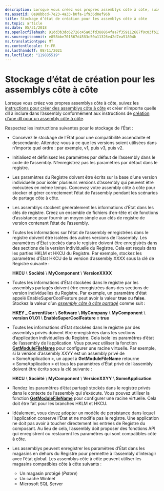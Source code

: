 ```yaml
---
description: Lorsque vous créez vos propres assemblys côte à côte, suivez les instructions pour créer des assemblys côte à côte et créer n’importe quelle DLL à inclure dans l’assembly conformément aux instructions de création d’une DLL pour un assembly côte à côte.
ms.assetid: 0e98bbcd-7e23-4a33-b0fa-1f936d0ef96b
title: Stockage d’état de création pour les assemblys côte à côte
ms.topic: article
ms.date: 05/31/2018
ms.openlocfilehash: 91dd3b3dc62726c45a03fd388864faa7f359112687f0c03fb133276eef2280ec
ms.sourcegitcommit: e858bbe701567d4583c50a11326e42d7ea51804b
ms.translationtype: MT
ms.contentlocale: fr-FR
ms.lasthandoff: 08/11/2021
ms.locfileid: "119885519"
---
```

# <a name="authoring-state-storage-for-side-by-side-assemblies"></a>Stockage d’état de création pour les assemblys côte à côte

Lorsque vous créez vos propres assemblys côte à côte, suivez les [instructions pour créer des assemblys côte à côte](guidelines-for-creating-side-by-side-assemblies.md) et créer n’importe quelle dll à inclure dans l’assembly conformément aux instructions de [création d’une dll pour un assembly côte à côte](authoring-a-dll-for-a-side-by-side-assembly.md).

Respectez les instructions suivantes pour le stockage de l’État :

-   Concevez le stockage de l’État pour une compatibilité ascendante et descendante. Attendez-vous à ce que les versions soient utilisées dans n’importe quel ordre : par exemple, v1, puis v3, puis v2.
-   Initialisez et définissez les paramètres par défaut de l’assembly dans le code de l’assembly. N’enregistrez pas les paramètres par défaut dans le registre.
-   Les paramètres du Registre doivent être écrits sur la base d’une version individuelle pour isoler plusieurs versions d’assembly qui peuvent être exécutées en même temps. Concevez votre assembly côte à côte pour stocker et gérer correctement l’état de l’assembly pendant les scénarios de partage côte à côte.
-   Les assemblys stockent généralement les informations d’État dans les clés de registre. Créez un ensemble de fichiers d’en-tête et de fonctions d’assistance pour fournir un moyen simple aux clés de registre de version contenant l’état de l’assembly.
-   Toutes les informations sur l’état de l’assembly enregistrées dans le registre doivent être isolées des autres versions de l’assembly. Les paramètres d’État stockés dans le registre doivent être enregistrés dans des sections de la version individuelle du Registre. Cela est requis dans les parties HKLM et HKCU du Registre. Par exemple, stockez les paramètres d’État HKCU de la version d’assembly XXXX sous la clé de Registre suivante :

    **HKCU** \\ **Société** \\ **MyComponent** \\ **VersionXXXX**

-   Toutes les informations d’État stockées dans le registre par les assemblys partagés doivent être enregistrées dans des sections de version individuelles du Registre. Par exemple, un paramètre d’état appelé EnableSuperCoolFeature peut avoir la valeur **true** ou **false**. Stockez la valeur d’un [*assembly côte à côte partagé*](s-sbscs-gly.md) comme suit :

    **HKEY \_ CurrentUser** \\ **Software** \\ **MyCompany** \\ **MyComponent** \\ **version 01.01** \\ **EnableSuperCoolFeature = true**

-   Toutes les informations d’État stockées dans le registre par des assemblys privés doivent être enregistrées dans les sections d’application individuelles du Registre. Cela isole les paramètres d’état de l’assembly de l’application. Vous pouvez utiliser la fonction [**GetModuleFileName**](/windows/desktop/api/libloaderapi/nf-libloaderapi-getmodulefilenamea) pour configurer une racine virtuelle. Par exemple, si la version d’assembly XXYY est un assembly privé de « SomeApplication », un appel à **GetModuleFileName** retourne « SomeApplication » et tous les paramètres d’État privé de l’assembly doivent être écrits sous la clé suivante :

    **HKCU** \\ **Société** \\ **MyComponent** \\ **VersionXXYY** \\ **SomeApplication**

-   Rendez les paramètres d’état partagé stockés dans le registre privés dans le contexte de l’assembly qui s’exécute. Vous pouvez utiliser la fonction [**GetModuleFileName**](/windows/desktop/api/libloaderapi/nf-libloaderapi-getmodulefilenamea) pour configurer une racine virtuelle. Cela doit être fait pour les branches HKLM et HKCU.
-   Idéalement, vous devez adopter un modèle de persistance dans lequel l’application conserve l’État et ne modifie pas le registre. Une application ne doit pas avoir à toucher directement les entrées de Registre du composant. Au lieu de cela, l’assembly doit proposer des fonctions API qui enregistrent ou restaurent les paramètres qui sont compatibles côte à côte.
-   Les assemblys peuvent enregistrer les paramètres d’État dans les magasins en dehors du Registre pour permettre à l’assembly d’interagir avec l’état global. Les assemblys côte à côte peuvent utiliser les magasins compatibles côte à côte suivants :
    -   Un magasin protégé (*Pstore*)
    -   Un cache WinInet
    -   Microsoft SQL Server

 

 
